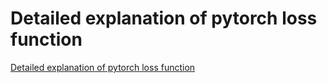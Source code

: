 # Detailed explanation of pytorch loss function
[Detailed explanation of pytorch loss function](https://aiwithcloud.com/2022/09/14/detailed_explanation_of_pytorch_loss_function/)